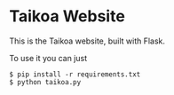 Taikoa Website
==============

This is the Taikoa website, built with Flask.

To use it you can just

    $ pip install -r requirements.txt
    $ python taikoa.py
